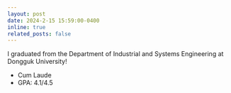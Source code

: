 ```yaml
---
layout: post
date: 2024-2-15 15:59:00-0400
inline: true
related_posts: false
---
```


I graduated from the Department of Industrial and Systems Engineering at Dongguk University!

- Cum Laude
- GPA: 4.1/4.5
